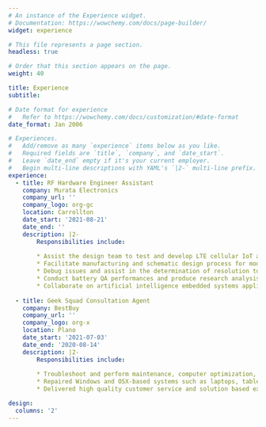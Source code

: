 ```yaml
---
# An instance of the Experience widget.
# Documentation: https://wowchemy.com/docs/page-builder/
widget: experience

# This file represents a page section.
headless: true

# Order that this section appears on the page.
weight: 40

title: Experience
subtitle:

# Date format for experience
#   Refer to https://wowchemy.com/docs/customization/#date-format
date_format: Jan 2006

# Experiences.
#   Add/remove as many `experience` items below as you like.
#   Required fields are `title`, `company`, and `date_start`.
#   Leave `date_end` empty if it's your current employer.
#   Begin multi-line descriptions with YAML's `|2-` multi-line prefix.
experience:
  - title: RF Hardware Engineer Assistant
    company: Murata Electronics
    company_url: ''
    company_logo: org-gc
    location: Carrollton
    date_start: '2021-08-21'
    date_end: ''
    description: |2-
        Responsibilities include:
        
        * Assist the design team to test and develop LTE cellular IoT and Bluetooth/BLE products.
        * Facilitate manufacturing and schematic design process for modules, packages, circuit boards, and PCBs.
        * Debug issues and assist in the determination of resolution to issues discovered during testing.
        * Conduct battery QA performances and produce research analysis reports and presentations for end-user products.
        * Collaborate on artificial intelligence embedded systems application with Murata module.
        
  - title: Geek Squad Consultation Agent
    company: BestBuy
    company_url: ''
    company_logo: org-x
    location: Plano
    date_start: '2021-07-03'
    date_end: '2020-08-14'
    description: |2-
        Responsibilities include:
        
        * Troubleshoot and perform maintenance, computer optimization, hardware, and software installation.
        * Repaired Windows and OSX-based systems such as laptops, tablets, and desktop computers as well as Android and iOS-based devices.
        * Delivered high quality customer service and solution based experiences.

design:
  columns: '2'
---
```

